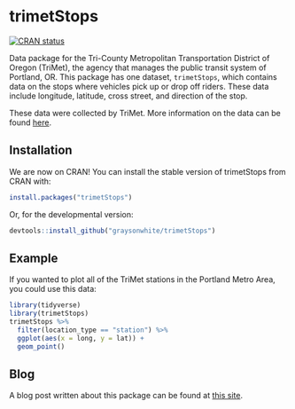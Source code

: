 
# trimetStops

<!-- badges: start -->
[![CRAN
status](https://www.r-pkg.org/badges/version/trimetStops)](https://cran.r-project.org/package=trimetStops)
<!-- badges: end -->

Data package for the Tri-County Metropolitan Transportation District of Oregon (TriMet), the agency that manages the public transit system of Portland, OR. This package has one dataset, `trimetStops`, which contains data on the stops where vehicles pick up or drop off riders. These data include longitude, latitude, cross street, and direction of the stop.

These data were collected by TriMet. More information on the data can be found [here](https://developer.trimet.org/).



## Installation

We are now on CRAN! You can install the stable version of trimetStops from CRAN with:

```r
install.packages("trimetStops")
```

Or, for the developmental version:

``` r
devtools::install_github("graysonwhite/trimetStops")
```

## Example

If you wanted to plot all of the TriMet stations in the Portland Metro Area, you could use this data:

``` r
library(tidyverse)
library(trimetStops)
trimetStops %>%
  filter(location_type == "station") %>%
  ggplot(aes(x = long, y = lat)) +
  geom_point() 
```

## Blog

A blog post written about this package can be found at [this site](https://www.reed.edu/math/241/2020/03/20/trimetstops/).

